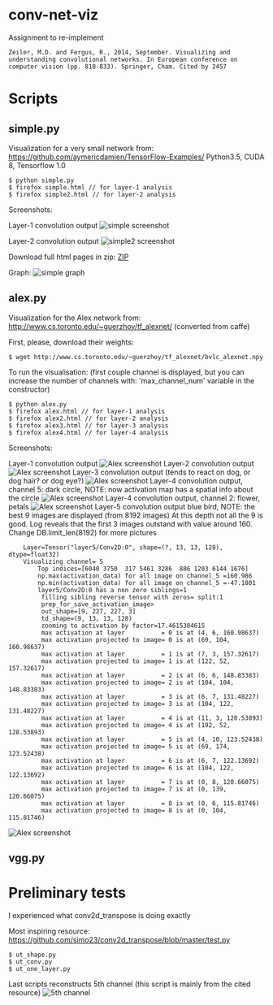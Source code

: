 # conv-net-viz

Assignment to re-implement
```
Zeiler, M.D. and Fergus, R., 2014, September. Visualizing and understanding convolutional networks. In European conference on computer vision (pp. 818-833). Springer, Cham. Cited by 2457
```

# Scripts

## simple.py
Visualization for a very small network from: https://github.com/aymericdamien/TensorFlow-Examples/
Python3.5, CUDA 8, Tensorflow 1.0
```
$ python simple.py
$ firefox simple.html // for layer-1 analysis
$ firefox simple2.html // for layer-2 analysis
```
Screenshots:

Layer-1 convolution output
![simple screenshot](simple_screen.png)

Layer-2 convolution output
![simple2 screenshot](simple2_screen.png)

Download full html pages in zip:
[ZIP](https://drive.google.com/file/d/0BwTp6MaUSAahLUYwbzgtTFJ3Tkk/view?usp=sharing)

Graph:
![simple graph](simple_graph.png)

## alex.py
Visualization for the Alex network from: http://www.cs.toronto.edu/~guerzhoy/tf_alexnet/ (converted from caffe)

First, please, download their weights:
```
$ wget http://www.cs.toronto.edu/~guerzhoy/tf_alexnet/bvlc_alexnet.npy
```

To run the visualisation: (first couple channel is displayed, but you can increase the number of channels with: 'max_channel_num' variable in the constructor)
```
$ python alex.py
$ firefox alex.html // for layer-1 analysis
$ firefox alex2.html // for layer-2 analysis
$ firefox alex3.html // for layer-3 analysis
$ firefox alex4.html // for layer-4 analysis
```

Screenshots:

Layer-1 convolution output
![Alex screenshot](alex_screen.png)
Layer-2 convolution output
![Alex screenshot](alex2_screen.png)
Layer-3 convolution output (tends to react on dog, or dog hair? or dog eye?)
![Alex screenshot](alex3_screen.png)
Layer-4 convolution output, channel 5: dark circle, NOTE: now activation map has a spatial info about the circle
![Alex screenshot](alex4_screen.png)
Layer-4 convolution output, channel 2: flower, petals
![Alex screenshot](alex4_screen_flower.png)
Layer-5 convolution output blue bird, NOTE: the best 9 images are displayed (from 8192 images) At this depth not all the 9 is good. Log reveals that the first 3 images outstand with value around 160.
Change DB.limit_len(8192) for more pictures
```
	Layer=Tensor("layer5/Conv2D:0", shape=(?, 13, 13, 128), dtype=float32)
	Visualizing channel= 5
		Top indices=[6040 3750  317 5461 3286  886 1203 6144 1676]
		np.max(activation_data) for all image on channel_5 =160.986
		np.min(activation_data) for all image on channel_5 =-47.1801
		layer5/Conv2D:0 has a non zero siblings=1
		 filling sibling reverse tensor with zeros= split:1
		 prep_for_save_activation_image>
		 out_shape=[9, 227, 227, 3]
		 td_shape=(9, 13, 13, 128)
		 zooming to activation by factor=17.4615384615
		 max activation at layer          = 0 is at (4, 6, 160.98637)
		 max activation projected to image= 0 is at (69, 104, 160.98637)
		 max activation at layer          = 1 is at (7, 3, 157.32617)
		 max activation projected to image= 1 is at (122, 52, 157.32617)
		 max activation at layer          = 2 is at (6, 6, 148.83383)
		 max activation projected to image= 2 is at (104, 104, 148.83383)
		 max activation at layer          = 3 is at (6, 7, 131.48227)
		 max activation projected to image= 3 is at (104, 122, 131.48227)
		 max activation at layer          = 4 is at (11, 3, 128.53893)
		 max activation projected to image= 4 is at (192, 52, 128.53893)
		 max activation at layer          = 5 is at (4, 10, 123.52438)
		 max activation projected to image= 5 is at (69, 174, 123.52438)
		 max activation at layer          = 6 is at (6, 7, 122.13692)
		 max activation projected to image= 6 is at (104, 122, 122.13692)
		 max activation at layer          = 7 is at (0, 8, 120.66075)
		 max activation projected to image= 7 is at (0, 139, 120.66075)
		 max activation at layer          = 8 is at (0, 6, 115.81746)
		 max activation projected to image= 8 is at (0, 104, 115.81746)
```
![Alex screenshot](alex5_screen.png)

## vgg.py

# Preliminary tests
I experienced what conv2d_transpose is doing exactly

Most inspiring resource: <https://github.com/simo23/conv2d_transpose/blob/master/test.py>
```
$ ut_shape.py
$ ut_conv.py
$ ut_one_layer.py
```
Last scripts reconstructs 5th channel (this script is mainly from the cited resource)
![5th channel](DeconvTest5.png)